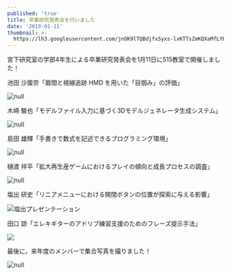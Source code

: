 ```yaml
---
published: 'true'
title: 卒業研究発表会を行いました
date: '2019-01-11'
thumbnail: >-
  https://lh3.googleusercontent.com/jnOK9lTQBdjfxSyxs-lxKTTsZmKQXaMfLYb7dYC_ph-yZiqbZ4mFoi4uj4F1YX3Rc4OJ4HHqbpkHfkDTbzPlN0FI44tV46ycCzDev3G870EcUhroebpfWL9PqOrzOSXNPJRggGmmoqw-B2fXX-qI8RKXCH8w62BJ1S2DtxovSpMwDbCb2EgbqWCmt0V0msx6-LJs3gwSUFH7ZzjzSnah4Y7CN9WWKLXy3WLz5g46H2tMX4HEsqnptrrTYDSBfqeE0_a7uvQoNjlH6AXcVhrBWQVeCmSl8HnUUcKIcgQ6qFTEiTmhjMiwfy4h6ebOGGIN3Mz0QU6NrmQ5LQg5vz2dSp9gEyg1qdV54nieWnlH_eLQ1qyJEbLjbMePjtGI-29r4odhG6BD6ajUpWE7Nu-Skridx8UAspZOFNFQXa7hjv2HY8MrO8b-BsnTI7ltGsm3m19DfbnUOTJfeT175RD0CiNV_J90ArvHjQIAMt9LbBVUms9My491d7QzgFW6-XDSn5ha3jEioTHaW4-IlP-Il56LQNpxM6N2yi1JLLPRQjCJ9ZdBhrAbHJl5eI1vGHyznsy4v3RLcm9gBWChyThcd2DUhS3OlHCLPKSa0bv4j2FkVUnslwqK9E1bVR4rQo-ed2mwOyC8GZZuM0acWYk1UnQ6-OcCtbfAlzBThY6KZT26v5OoK7EQcalJQeJlqdLvVny5QmgbkcVPjSzCbA=w1219-h685-no
---
```

宮下研究室の学部4年生による卒業研究発表会を1月11日に515教室で開催しました！

池田 沙厘奈「眉間と視線追跡 HMD を用いた「目掴み」の評価」

![null](https://lh3.googleusercontent.com/Th2t9v8YPMRQ4_O4qsvRMiMMzppwRln7i2i_IBOE_OeYik4hV4Pr0Qe7Ya_SZTOWKc2hX7ksCBv-auHFL9DDWl2KtGT_WQxy2-Mqfgj79stq0y1YGHIIkbs_aATDnMi-36W7SM3KR6tzKV-61dIswwOR27WC0Ngz-uacZ79sjtujoCXpB5HIZuyvO9SYNDr9O5_06wZnTyxjG8wC2nndK1pvYXQmyto1ep87NZImtT_jD8Fxzk1NqkrbMct2Kgtsm9Vvqu9LQgW0YGBLotjjhIQztGo3rbbzU5G4wSUjvP53PHwip870I1seL0PpUZozUcc3qgxd5F-gIxOtezYpIoEg9Qc0Pnx2kHcBOeol5huCtnMNIdt3L3KdxqrGrJ3Uu7wNc509jNWgM2PjgO3AfoLsy4bzWTzeYoW4oCTcnd-n3650TvvCInHEnXSV_qTF1y8dChoz46cbUI6vF065XB_JkLG1mt2mz7Qmwf6h21BBB3dqyyVuCFSBidT9WHeJ82AL3gbo88ldsoDNwlxalwFXB5k3Do6raXHd26uEN_jnbkIfRSxggxPTm3RykcM5OTnczScjrIQIAQo-Nx_0t89b4dApVhkJD8p45Mh86btLMQmUJwinw2Se5QAMLejzr3cPsFKceAea3NTRZpi4y3K9_NCaLGKrNMUYIuEuu4s6rk8jA2CkCUKTQ724ezGNNzpsxu_9PMt2C4Q96ms=w1402-h790-no)

木崎 駿也「モデルファイル入力に基づく3Dモデルジェネレータ生成システム」

![null](https://lh3.googleusercontent.com/3xSXd2DSr9x8l1Tvh_urYyF1AsbQY2tsm0d6fLGM3hChqbuhm2yX-_HfF22p457ipG2-JXPz0QkeENpnaDDvSQOq6fl8xGImnZBhqfqpD0FZseECPgyLLZDcg6JvOEelG33-l3ai5GslWH842JTzgE8XARUo9CA3qMebK6_AijWG42fwKFoNZMrYrGqXpDC6QhBMPBwZy72UFq0N6qc3Z1q0LLEpG-v5WUExxCHYRlSadhR_8Zqx7HJ0cxNFqfOKMbDYSQpzL_RUo6Tl0bHCNLIg_ypZouSvY80gAG3umgaOw1R02xJBWa9F1wCQghlEY7v6aXk9d6TwokCVJ0F9w9x_IzPv1ECSY3SYklqriOKAG8PFMw_pL7VN3dJLp8euib8KYjH2zZhkTJY_40hSrjwrzZNjU-bOylWlpwFlBoWGrpi5LiPm50fOvPPDCZ84xpWqjX6GqbYkiQiTQDP5N7e73P720onM0b6HNDeFjMUvjH8dkljHE3JkgqsGLG8RBIH_Uuu7ayIIfJJkBgsK495KFiZQgU1BdE--sGjvvbId_u__7UMNsxwRST2CeKhlyKycNjDCUWAJJesKOxUUM3bMSm08OrQ_gZ0ZhJFAwIuj_ruOVvqH4sqCpNygX2FG1eKnCS285Lc4udYinyJMbOWknNYiUJgiw_wmlbjONWThMp6a0uzwY8Y3CrxK7Gjn9paByv5OjrKNRJdUVVY=w1402-h790-no)

島田 雄輝「手書きで数式を記述できるプログラミング環境」

![null](https://lh3.googleusercontent.com/J3q81md7mzw_9yQq_A1hgQFKqI3jKeVayej91bv41hEXnnHA7L4Y_gFVkc_-4Tntj2_2mzEQEHoXLFrZypp_1rEaUeWc0ybJUglBZtMYKW5gaFXz4ijyXWpz1WcMz5zosmzb0YCSQK2bJ5rvZNI9tHHsaAJPaOS0Yg6-GkiWwioS4n8WnAHP1TkElPHpJmKqpvCBNNtziDOyFbZrN_zbJehA8-ZoZQa2CREGr4UtkZKLZV9agx-Nvm9yErXJ8g_8-erf7TUYdN0YN5mSqEpyvYvXXKzUVhd4e9jZWYFNxFxyF42dP70aprhz8KA1rgPKewWHiDQt4WOWua_bbL5R6wlc3m9rJ2TucEK93mNYGQ_XCKCkIggQnGcB8-Mrui2sQJN4Qai6Fh84iUN9fxK17X9XA1IKBuDJR0UXF1y2nxPL47aZmzSUPXx2wmT_rng7H9vng7qMBLnHhbRNAstq2XzjMrHg8Qp4FKp_jMfBb1pRFF5B5gvMm0NJlb6GNNOmc74pzdE_NPJazoR-BNl-JWkXKdlwQ7lh5soxBPdDC9xmrf1CVL3LoofuitXCKtAdhS4ZFta0TOxvMP_zME9Keh5w5RPeX67mXw55oeDa-z3f370YDB3ycMV6y569pfjjvB_gLwR4iCWQnGF3n58JmIzCkpTU3EhaR2a4SlKd7EH3t4vhYl6uYXwFpxY9Co1ULiUhXtL5KOn_IBbNBTs=w1402-h790-no)

樋渡 祥平「拡大再生産ゲームにおけるプレイの傾向と成長プロセスの調査」

![null](https://lh3.googleusercontent.com/6Lxp0lgqTyHSyyBP-xR6p7MHW2Jnc9CnLxXcc0Ll8ds1eHBBgYHFCMh0Lx7ElU0sULrURoTLMFMUKdBNLXUg3_49UYZQVFwEvEHaC_WeBhTPLbFYSr9GRE8iPoR4uw6HR5TtmOBprJvZKU0lPsasYJc4wSasDbHVNgv51ClrZwx9LgWjs-8zd61rbYDRziCejvxRTmJQOU46VwT8P1KkFcjKWyVcSFUp1bPhYrCNCg3eGDabpQHiuukeFKQG2_uZv26tUjjl8mAgAyN5FGObyRq7Fil4W9-ibSYrdBjjaZ7LtaK8dJ8frNttui2OzJWygjc34c2X_9T-14JkWpDJatdfr_mc-FSkID9aYxZAgqSj1IHR3iur6PIMNRm-cPT9hXD7deEKx0XHiKFdBep1ouF9xVq07JWw6DQE4fgKNr_2byW8lhcCZ4KNV0vqZBbPVmWGFPnKkg3PFXgyflGznTYmL7fb6SXhfIKBOhnFMIIfxAuvtiRGQow0F58-aYkeJTvmBNeFgv46fVd2SrFxvCC_LPeShHN1K2C90n5wA0OdpBH2bc3F9UWwQnzBDQBXp6VHEQRSmBanIcU7-YQd-hUNPV1hVfP2w95AzPYbIl-vJEdHfO6q63h2HvKaly5UOxR7xcFWbNKTW6_vKq4z4uBfj2Sch3x3UPmAGtsllfnDKY6plbkjKa9O67s94narOCYrR6c-NHOrfGwIBus=w1402-h790-no)

塩出 研史「リニアメニューにおける開閉ボタンの位置が探索に与える影響」

![塩出プレゼンテーション](https://lh3.googleusercontent.com/-I4GZvL1rfF4/XHOXd9fttTI/AAAAAAAALu0/o9ROg85bO_0aCXOh4_0ALBPCDzD-0n3YwCE0YBhgL/IMG_0254.JPG)

田口 諒「エレキギターのアドリブ練習支援のためのフレーズ提示手法」

![](https://lh3.googleusercontent.com/-ATLhAMPlqLc/XHpCl3ClKEI/AAAAAAAAGMg/i8YoJp_BVXIIwPUppLltqRaGZmg3KhDyACLcBGAs/20190208_121545.jpg)

最後に，来年度のメンバーで集合写真を撮りました！

![null](https://lh3.googleusercontent.com/jnOK9lTQBdjfxSyxs-lxKTTsZmKQXaMfLYb7dYC_ph-yZiqbZ4mFoi4uj4F1YX3Rc4OJ4HHqbpkHfkDTbzPlN0FI44tV46ycCzDev3G870EcUhroebpfWL9PqOrzOSXNPJRggGmmoqw-B2fXX-qI8RKXCH8w62BJ1S2DtxovSpMwDbCb2EgbqWCmt0V0msx6-LJs3gwSUFH7ZzjzSnah4Y7CN9WWKLXy3WLz5g46H2tMX4HEsqnptrrTYDSBfqeE0_a7uvQoNjlH6AXcVhrBWQVeCmSl8HnUUcKIcgQ6qFTEiTmhjMiwfy4h6ebOGGIN3Mz0QU6NrmQ5LQg5vz2dSp9gEyg1qdV54nieWnlH_eLQ1qyJEbLjbMePjtGI-29r4odhG6BD6ajUpWE7Nu-Skridx8UAspZOFNFQXa7hjv2HY8MrO8b-BsnTI7ltGsm3m19DfbnUOTJfeT175RD0CiNV_J90ArvHjQIAMt9LbBVUms9My491d7QzgFW6-XDSn5ha3jEioTHaW4-IlP-Il56LQNpxM6N2yi1JLLPRQjCJ9ZdBhrAbHJl5eI1vGHyznsy4v3RLcm9gBWChyThcd2DUhS3OlHCLPKSa0bv4j2FkVUnslwqK9E1bVR4rQo-ed2mwOyC8GZZuM0acWYk1UnQ6-OcCtbfAlzBThY6KZT26v5OoK7EQcalJQeJlqdLvVny5QmgbkcVPjSzCbA=w1219-h685-no)
